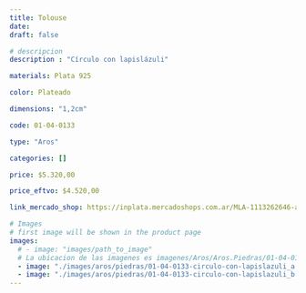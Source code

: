 ```yaml
---
title: Tolouse
date: 
draft: false

# descripcion
description : "Círculo con lapislázuli"

materials: Plata 925

color: Plateado

dimensions: "1,2cm"

code: 01-04-0133

type: "Aros"

categories: []

price: $5.320,00

price_eftvo: $4.520,00

link_mercado_shop: https://inplata.mercadoshops.com.ar/MLA-1113262646-aros-plata-925-y-detalle-en-azul-tolouse-_JM

# Images
# first image will be shown in the product page
images:
  # - image: "images/path_to_image"
  # La ubicacion de las imagenes es imagenes/Aros/Aros.Piedras/01-04-0133-tolouse
  - image: "./images/aros/piedras/01-04-0133-circulo-con-lapislazuli_a.jpeg"
  - image: "./images/aros/piedras/01-04-0133-circulo-con-lapislazuli_b.jpeg"
---
```

